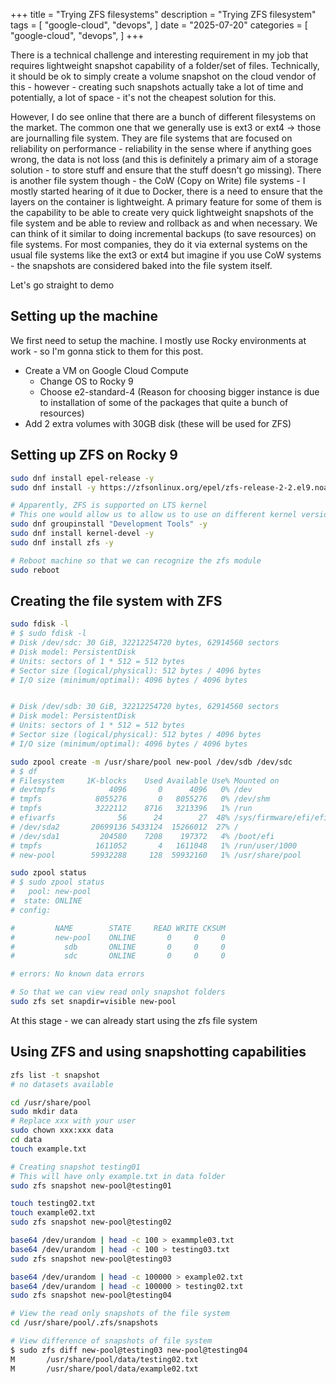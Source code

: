 +++
title = "Trying ZFS filesystems"
description = "Trying ZFS filesystem"
tags = [
    "google-cloud",
    "devops",
]
date = "2025-07-20"
categories = [
    "google-cloud",
    "devops",
]
+++

There is a technical challenge and interesting requirement in my job that requires lightweight snapshot capability of a folder/set of files. Technically, it should be ok to simply create a volume snapshot on the cloud vendor of this - however - creating such snapshots actually take a lot of time and potentially, a lot of space - it's not the cheapest solution for this.

However, I do see online that there are a bunch of different filesystems on the market. The common one that we generally use is ext3 or ext4 -> those are journalling file system. They are file systems that are focused on reliability on performance - reliability in the sense where if anything goes wrong, the data is not loss (and this is definitely a primary aim of a storage solution - to store stuff and ensure that the stuff doesn't go missing). There is another file system though - the CoW (Copy on Write) file systems - I mostly started hearing of it due to Docker, there is a need to ensure that the layers on the container is lightweight. A primary feature for some of them is the capability to be able to create very quick lightweight snapshots of the file system and be able to review and rollback as and when necessary. We can think of it similar to doing incremental backups (to save resources) on file systems. For most companies, they do it via external systems on the usual file systems like the ext3 or ext4 but imagine if you use CoW systems - the snapshots are considered baked into the file system itself.

Let's go straight to demo

## Setting up the machine

We first need to setup the machine. I mostly use Rocky environments at work - so I'm gonna stick to them for this post.

- Create a VM on Google Cloud Compute
  - Change OS to Rocky 9
  - Choose e2-standard-4 (Reason for choosing bigger instance is due to installation of some of the packages that quite a bunch of resources)
- Add 2 extra volumes with 30GB disk (these will be used for ZFS)

## Setting up ZFS on Rocky 9

```bash
sudo dnf install epel-release -y
sudo dnf install -y https://zfsonlinux.org/epel/zfs-release-2-2.el9.noarch.rpm

# Apparently, ZFS is supported on LTS kernel
# This one would allow us to allow us to use on different kernel versions
sudo dnf groupinstall "Development Tools" -y
sudo dnf install kernel-devel -y
sudo dnf install zfs -y

# Reboot machine so that we can recognize the zfs module
sudo reboot
```

## Creating the file system with ZFS

```bash
sudo fdisk -l
# $ sudo fdisk -l
# Disk /dev/sdc: 30 GiB, 32212254720 bytes, 62914560 sectors
# Disk model: PersistentDisk  
# Units: sectors of 1 * 512 = 512 bytes
# Sector size (logical/physical): 512 bytes / 4096 bytes
# I/O size (minimum/optimal): 4096 bytes / 4096 bytes


# Disk /dev/sdb: 30 GiB, 32212254720 bytes, 62914560 sectors
# Disk model: PersistentDisk  
# Units: sectors of 1 * 512 = 512 bytes
# Sector size (logical/physical): 512 bytes / 4096 bytes
# I/O size (minimum/optimal): 4096 bytes / 4096 bytes

sudo zpool create -m /usr/share/pool new-pool /dev/sdb /dev/sdc
# $ df
# Filesystem     1K-blocks    Used Available Use% Mounted on
# devtmpfs            4096       0      4096   0% /dev
# tmpfs            8055276       0   8055276   0% /dev/shm
# tmpfs            3222112    8716   3213396   1% /run
# efivarfs              56      24        27  48% /sys/firmware/efi/efivars
# /dev/sda2       20699136 5433124  15266012  27% /
# /dev/sda1         204580    7208    197372   4% /boot/efi
# tmpfs            1611052       4   1611048   1% /run/user/1000
# new-pool        59932288     128  59932160   1% /usr/share/pool

sudo zpool status
# $ sudo zpool status
#   pool: new-pool
#  state: ONLINE
# config:

#         NAME        STATE     READ WRITE CKSUM
#         new-pool    ONLINE       0     0     0
#           sdb       ONLINE       0     0     0
#           sdc       ONLINE       0     0     0

# errors: No known data errors

# So that we can view read only snapshot folders
sudo zfs set snapdir=visible new-pool
```

At this stage - we can already start using the zfs file system

## Using ZFS and using snapshotting capabilities

```bash
zfs list -t snapshot
# no datasets available

cd /usr/share/pool
sudo mkdir data
# Replace xxx with your user
sudo chown xxx:xxx data
cd data
touch example.txt

# Creating snapshot testing01
# This will have only example.txt in data folder
sudo zfs snapshot new-pool@testing01

touch testing02.txt
touch example02.txt
sudo zfs snapshot new-pool@testing02

base64 /dev/urandom | head -c 100 > exammple03.txt
base64 /dev/urandom | head -c 100 > testing03.txt
sudo zfs snapshot new-pool@testing03

base64 /dev/urandom | head -c 100000 > example02.txt
base64 /dev/urandom | head -c 100000 > testing02.txt
sudo zfs snapshot new-pool@testing04

# View the read only snapshots of the file system
cd /usr/share/pool/.zfs/snapshots

# View difference of snapshots of file system
$ sudo zfs diff new-pool@testing03 new-pool@testing04
M       /usr/share/pool/data/testing02.txt
M       /usr/share/pool/data/example02.txt
```